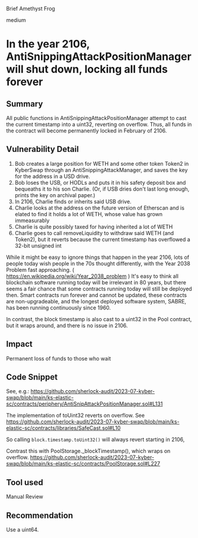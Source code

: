 Brief Amethyst Frog

medium

# In the year 2106, AntiSnippingAttackPositionManager will shut down, locking all funds forever
## Summary

All public functions in AntiSnippingAttackPositionManager attempt to cast the current timestamp into a uint32, reverting on overflow.  Thus, all funds in the contract will become permanently locked in February of 2106.

## Vulnerability Detail

1. Bob creates a large position for WETH and some other token Token2 in KyberSwap through an AntiSnippingAttackManager, and saves the key for the address in a USD drive.
2. Bob loses the USB, or HODLs and puts it in his safety deposit box and bequeaths it  to his son Charlie. (Or, if USB dries don't last long enough, prints the key on archival paper.)
3. In 2106, Charlie finds or inherits said USB drive.
4. Charlie looks at the address on the future version of Etherscan and is elated to find it holds a lot of WETH, whose value has grown immeasurably
5. Charlie is quite possibly  taxed for having inherited a lot of WETH
6. Charlie goes to call removeLiquidity to withdraw said WETH (and Token2), but it reverts because the current timestamp has overflowed a 32-bit unsigned int

While it might be easy to ignore things that happen in the year 2106, lots of people today wish people in the 70s thought differently, with the Year 2038 Problem fast approaching. ( https://en.wikipedia.org/wiki/Year_2038_problem ) It's easy to think all blockchain software running today will be irrelevant in 80 years, but there seems a fair chance that some contracts running today will still be deployed then. Smart contracts run forever and cannot be updated, these contracts are non-upgradeable, and the longest deployed software system, SABRE, has been running continuously since 1960.

In contrast, the block timestamp is also cast to a uint32 in the Pool contract, but it wraps around, and there is no issue in 2106.


## Impact

Permanent loss of funds to those who wait

## Code Snippet

See, e.g.: https://github.com/sherlock-audit/2023-07-kyber-swap/blob/main/ks-elastic-sc/contracts/periphery/AntiSnipAttackPositionManager.sol#L131 

The implementation of toUint32 reverts on overflow. See https://github.com/sherlock-audit/2023-07-kyber-swap/blob/main/ks-elastic-sc/contracts/libraries/SafeCast.sol#L10

So calling `block.timestamp.toUint32()` will always revert starting in 2106, 

Contrast this with  PoolStorage._blockTimestamp(), which wraps on overflow. https://github.com/sherlock-audit/2023-07-kyber-swap/blob/main/ks-elastic-sc/contracts/PoolStorage.sol#L227

## Tool used

Manual Review

## Recommendation

Use a uint64.